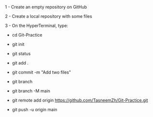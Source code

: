 1 - Create an empty repository on GitHub

2 - Create a local repository with some files

3 - On the HyperTerminal, type:

- cd Git-Practice

- git init

- git status

- git add .

- git commit -m "Add two files"

- git branch

- git branch -M main

- git remote add origin https://github.com/TasneemZh/Git-Practice.git

- git push -u origin main
